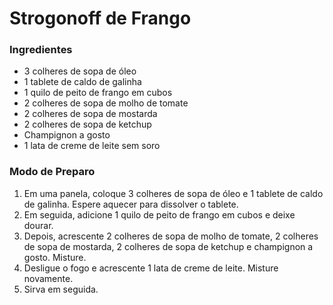 # Strogonoff de Frango


### Ingredientes

 - 3 colheres de sopa de óleo
 - 1 tablete de caldo de galinha
 - 1 quilo de peito de frango em cubos
 - 2 colheres de sopa de molho de tomate
 - 2 colheres de sopa de mostarda
 - 2 colheres de sopa de ketchup
 - Champignon a gosto
 - 1 lata de creme de leite sem soro

### Modo de Preparo

1. Em uma panela, coloque 3 colheres de sopa de óleo e 1 tablete de caldo de galinha. Espere aquecer para dissolver o tablete.
2. Em seguida, adicione 1 quilo de peito de frango em cubos e deixe dourar.
3. Depois, acrescente 2 colheres de sopa de molho de tomate, 2 colheres de sopa de mostarda, 2 colheres de sopa de ketchup e champignon a gosto. Misture.
4. Desligue o fogo e acrescente 1 lata de creme de leite. Misture novamente.
5. Sirva em seguida.